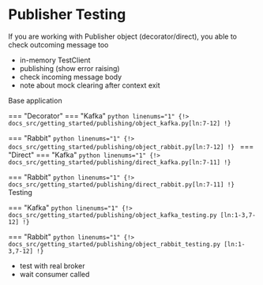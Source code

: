 # Publisher Testing

If you are working with Publisher object (decorator/direct), you able to check outcoming message too

* in-memory TestClient
* publishing (show error raising)
* check incoming message body
* note about mock clearing after context exit

Base application

=== "Decorator"
=== "Kafka"
    ```python linenums="1"
    {!> docs_src/getting_started/publishing/object_kafka.py[ln:7-12] !}
    ```

=== "Rabbit"
    ```python linenums="1"
    {!> docs_src/getting_started/publishing/object_rabbit.py[ln:7-12] !}
    ```
=== "Direct"
=== "Kafka"
    ```python linenums="1"
    {!> docs_src/getting_started/publishing/direct_kafka.py[ln:7-11] !}
    ```

=== "Rabbit"
    ```python linenums="1"
    {!> docs_src/getting_started/publishing/direct_rabbit.py[ln:7-11] !}
    ```
Testing

=== "Kafka"
    ```python linenums="1"
    {!> docs_src/getting_started/publishing/object_kafka_testing.py [ln:1-3,7-12] !}
    ```

=== "Rabbit"
    ```python linenums="1"
    {!> docs_src/getting_started/publishing/object_rabbit_testing.py [ln:1-3,7-12] !}
    ```
* test with real broker
* wait consumer called
